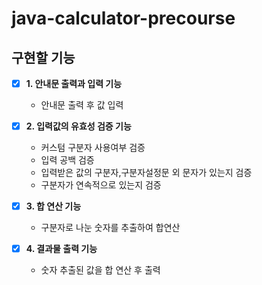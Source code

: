 # java-calculator-precourse

## 구현할 기능

- [x] **1. 안내문 출력과 입력 기능**
    - 안내문 출력 후 값 입력

- [x] **2. 입력값의 유효성 검증 기능**
    - 커스텀 구분자 사용여부 검증
    - 입력 공백 검증
    - 입력받은 값의 구분자,구분자설정문 외 문자가 있는지 검증
    - 구분자가 연속적으로 있는지 검증

- [x] **3. 합 연산 기능**
    - 구분자로 나눈 숫자를 추출하여 합연산

- [x] **4. 결과물 출력 기능**
    - 숫자 추출된 값을 합 연산 후 출력
